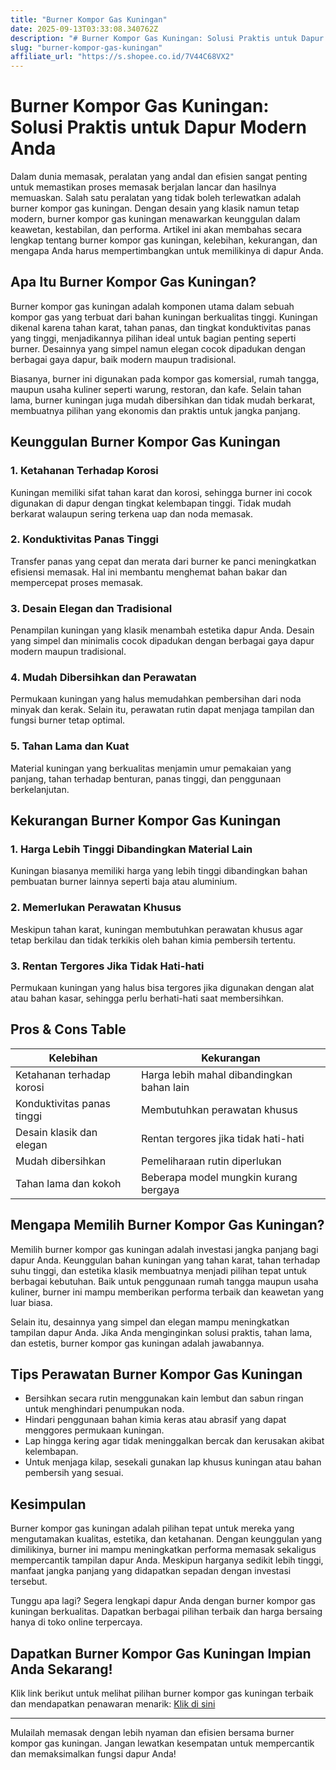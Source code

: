 ```yaml
---
title: "Burner Kompor Gas Kuningan"
date: 2025-09-13T03:33:08.340762Z
description: "# Burner Kompor Gas Kuningan: Solusi Praktis untuk Dapur Modern Anda..."
slug: "burner-kompor-gas-kuningan"
affiliate_url: "https://s.shopee.co.id/7V44C68VX2"
---
```

# Burner Kompor Gas Kuningan: Solusi Praktis untuk Dapur Modern Anda

Dalam dunia memasak, peralatan yang andal dan efisien sangat penting untuk memastikan proses memasak berjalan lancar dan hasilnya memuaskan. Salah satu peralatan yang tidak boleh terlewatkan adalah burner kompor gas kuningan. Dengan desain yang klasik namun tetap modern, burner kompor gas kuningan menawarkan keunggulan dalam keawetan, kestabilan, dan performa. Artikel ini akan membahas secara lengkap tentang burner kompor gas kuningan, kelebihan, kekurangan, dan mengapa Anda harus mempertimbangkan untuk memilikinya di dapur Anda.

## Apa Itu Burner Kompor Gas Kuningan?

Burner kompor gas kuningan adalah komponen utama dalam sebuah kompor gas yang terbuat dari bahan kuningan berkualitas tinggi. Kuningan dikenal karena tahan karat, tahan panas, dan tingkat konduktivitas panas yang tinggi, menjadikannya pilihan ideal untuk bagian penting seperti burner. Desainnya yang simpel namun elegan cocok dipadukan dengan berbagai gaya dapur, baik modern maupun tradisional.

Biasanya, burner ini digunakan pada kompor gas komersial, rumah tangga, maupun usaha kuliner seperti warung, restoran, dan kafe. Selain tahan lama, burner kuningan juga mudah dibersihkan dan tidak mudah berkarat, membuatnya pilihan yang ekonomis dan praktis untuk jangka panjang.

## Keunggulan Burner Kompor Gas Kuningan

### 1. Ketahanan Terhadap Korosi
Kuningan memiliki sifat tahan karat dan korosi, sehingga burner ini cocok digunakan di dapur dengan tingkat kelembapan tinggi. Tidak mudah berkarat walaupun sering terkena uap dan noda memasak.

### 2. Konduktivitas Panas Tinggi
Transfer panas yang cepat dan merata dari burner ke panci meningkatkan efisiensi memasak. Hal ini membantu menghemat bahan bakar dan mempercepat proses memasak.

### 3. Desain Elegan dan Tradisional
Penampilan kuningan yang klasik menambah estetika dapur Anda. Desain yang simpel dan minimalis cocok dipadukan dengan berbagai gaya dapur modern maupun tradisional.

### 4. Mudah Dibersihkan dan Perawatan
Permukaan kuningan yang halus memudahkan pembersihan dari noda minyak dan kerak. Selain itu, perawatan rutin dapat menjaga tampilan dan fungsi burner tetap optimal.

### 5. Tahan Lama dan Kuat
Material kuningan yang berkualitas menjamin umur pemakaian yang panjang, tahan terhadap benturan, panas tinggi, dan penggunaan berkelanjutan.

## Kekurangan Burner Kompor Gas Kuningan

### 1. Harga Lebih Tinggi Dibandingkan Material Lain
Kuningan biasanya memiliki harga yang lebih tinggi dibandingkan bahan pembuatan burner lainnya seperti baja atau aluminium.

### 2. Memerlukan Perawatan Khusus
Meskipun tahan karat, kuningan membutuhkan perawatan khusus agar tetap berkilau dan tidak terkikis oleh bahan kimia pembersih tertentu.

### 3. Rentan Tergores Jika Tidak Hati-hati
Permukaan kuningan yang halus bisa tergores jika digunakan dengan alat atau bahan kasar, sehingga perlu berhati-hati saat membersihkan.

## Pros & Cons Table

| Kelebihan                         | Kekurangan                                   |
|-----------------------------------|----------------------------------------------|
| Ketahanan terhadap korosi      | Harga lebih mahal dibandingkan bahan lain  |
| Konduktivitas panas tinggi     | Membutuhkan perawatan khusus               |
| Desain klasik dan elegan       | Rentan tergores jika tidak hati-hati     |
| Mudah dibersihkan             | Pemeliharaan rutin diperlukan             |
| Tahan lama dan kokoh           | Beberapa model mungkin kurang bergaya   |

## Mengapa Memilih Burner Kompor Gas Kuningan?

Memilih burner kompor gas kuningan adalah investasi jangka panjang bagi dapur Anda. Keunggulan bahan kuningan yang tahan karat, tahan terhadap suhu tinggi, dan estetika klasik membuatnya menjadi pilihan tepat untuk berbagai kebutuhan. Baik untuk penggunaan rumah tangga maupun usaha kuliner, burner ini mampu memberikan performa terbaik dan keawetan yang luar biasa.

Selain itu, desainnya yang simpel dan elegan mampu meningkatkan tampilan dapur Anda. Jika Anda menginginkan solusi praktis, tahan lama, dan estetis, burner kompor gas kuningan adalah jawabannya.

## Tips Perawatan Burner Kompor Gas Kuningan

- Bersihkan secara rutin menggunakan kain lembut dan sabun ringan untuk menghindari penumpukan noda.
- Hindari penggunaan bahan kimia keras atau abrasif yang dapat menggores permukaan kuningan.
- Lap hingga kering agar tidak meninggalkan bercak dan kerusakan akibat kelembapan.
- Untuk menjaga kilap, sesekali gunakan lap khusus kuningan atau bahan pembersih yang sesuai.

## Kesimpulan

Burner kompor gas kuningan adalah pilihan tepat untuk mereka yang mengutamakan kualitas, estetika, dan ketahanan. Dengan keunggulan yang dimilikinya, burner ini mampu meningkatkan performa memasak sekaligus mempercantik tampilan dapur Anda. Meskipun harganya sedikit lebih tinggi, manfaat jangka panjang yang didapatkan sepadan dengan investasi tersebut.

Tunggu apa lagi? Segera lengkapi dapur Anda dengan burner kompor gas kuningan berkualitas. Dapatkan berbagai pilihan terbaik dan harga bersaing hanya di toko online terpercaya.

## Dapatkan Burner Kompor Gas Kuningan Impian Anda Sekarang!

Klik link berikut untuk melihat pilihan burner kompor gas kuningan terbaik dan mendapatkan penawaran menarik: [Klik di sini](https://s.shopee.co.id/7V44C68VX2)

---

Mulailah memasak dengan lebih nyaman dan efisien bersama burner kompor gas kuningan. Jangan lewatkan kesempatan untuk mempercantik dan memaksimalkan fungsi dapur Anda!